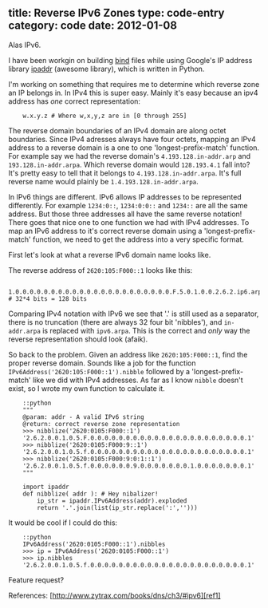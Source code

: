 title: Reverse IPv6 Zones
type: code-entry
category: code
date: 2012-01-08
---
Alas IPv6.


I have been workgin on building [bind][bind] files while using Google's IP address library
[ipaddr][ipaddr] (awesome library), which is written in Python.

I'm working on something that requires me to determine which reverse zone an IP belongs in. In IPv4
this is super easy. Mainly it's easy because an ipv4 address has *one* correct representation:

        w.x.y.z # Where w,x,y,z are in [0 through 255]

The reverse domain boundaries of an IPv4 domain are along octet boundaries. Since IPv4 adresses
always have four octets, mapping an IPv4 address to a reverse domain is a one to one
'longest-prefix-match' function. For example say we had the reverse domain's `4.193.128.in-addr.arp`
and `193.128.in-addr.arpa`. Which reverse domain would `128.193.4.1` fall into? It's pretty easy to
tell that it belongs to `4.193.128.in-addr.arpa`. It's full reverse name would plainly be
`1.4.193.128.in-addr.arpa`.

In IPv6 things are different. IPv6 allows IP addresses to be represented differently. For example
`1234:0::`, `1234:0:0::` and `1234::` are all the same address. But those three addresses all have
the same reverse notation! There goes that nice one to one function we had with IPv4 addresses. To
map an IPv6 address to it's correct reverse domain using a 'longest-prefix-match' function, we need
to get the address into a very specific format.

First let's look at what a reverse IPv6 domain name looks like.

The reverse address of `2620:105:F000::1` looks like this:

        1.0.0.0.0.0.0.0.0.0.0.0.0.0.0.0.0.0.0.0.0.0.0.F.5.0.1.0.0.2.6.2.ip6.arpa # 32*4 bits = 128 bits

Comparing IPv4 notation with IPv6 we see that '.' is still used as a separator, there is no
truncation (there are always 32 four bit 'nibbles'), and `in-addr.arpa` is replaced with
`ipv6.arpa`. This is the correct and *only* way the reverse representation should look (afaik).

So back to the problem. Given an address like `2620:105:F000::1`, find the proper reverse domain.
Sounds like a job for the function `IPv6Address('2620:105:F000::1').nibble` followed by a
'longest-prefix-match' like we did with IPv4 addresses. As far as I know `nibble` doesn't exist, so
I wrote my own function to calculate it.

        ::python
        """
        @param: addr - A valid IPv6 string
        @return: correct reverse zone representation
        >>> nibblize('2620:0105:F000::1')
        '2.6.2.0.0.1.0.5.F.0.0.0.0.0.0.0.0.0.0.0.0.0.0.0.0.0.0.0.0.0.0.1'
        >>> nibblize('2620:0105:F000:9::1')
        '2.6.2.0.0.1.0.5.f.0.0.0.0.0.0.9.0.0.0.0.0.0.0.0.0.0.0.0.0.0.0.1'
        >>> nibblize('2620:0105:F000:9:0:1::1')
        '2.6.2.0.0.1.0.5.f.0.0.0.0.0.0.9.0.0.0.0.0.0.0.1.0.0.0.0.0.0.0.1'
        """

        import ipaddr
        def nibblize( addr ): # Hey nibalizer!
            ip_str = ipaddr.IPv6Address(addr).exploded
            return '.'.join(list(ip_str.replace(':','')))

It would be cool if I could do this:

        ::python
        IPv6Address('2620:0105:F000::1').nibbles
        >>> ip = IPv6Address('2620:0105:F000::1')
        >>> ip.nibbles
        '2.6.2.0.0.1.0.5.f.0.0.0.0.0.0.0.0.0.0.0.0.0.0.0.0.0.0.0.0.0.0.1'

Feature request?

References:
[http://www.zytrax.com/books/dns/ch3/#ipv6][ref1]

[ref1]:http://www.zytrax.com/books/dns/ch3/#ipv6
[ipaddr]:http://code.google.com/p/ipaddr-py/
[bind]:http://en.wikipedia.org/wiki/BIND
